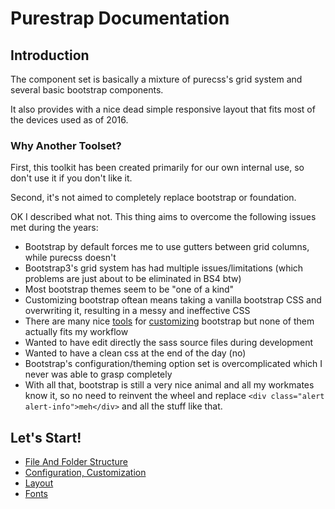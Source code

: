 # Purestrap Documentation

## Introduction

The component set is basically a mixture of purecss's grid system and several basic bootstrap components.

It also provides with a nice dead simple responsive layout that fits most of the devices used as of 2016.

### Why Another Toolset?

First, this toolkit has been created primarily for our own internal use, so don't use it if you don't like it.

Second, it's not aimed to completely replace bootstrap or foundation.

OK I described what not. This thing aims to overcome the following issues met during the years:

- Bootstrap by default forces me to use gutters between grid columns, while purecss doesn't
- Bootstrap3's grid system has had multiple issues/limitations (which problems are just about to be eliminated in BS4 btw)
- Most bootstrap themes seem to be "one of a kind"
- Customizing bootstrap oftean means taking a vanilla bootstrap CSS and overwriting it, resulting in a messy and ineffective CSS
- There are many nice [tools](http://getbootstrap.com/customize/) for [customizing](http://bootstrap-live-customizer.com/) bootstrap but none of them actually fits my workflow
- Wanted to have edit directly the sass source files during development
- Wanted to have a clean css at the end of the day (no)
- Bootstrap's configuration/theming option set is overcomplicated which I never was able to grasp completely
- With all that, bootstrap is still a very nice animal and all my workmates know it, so no need to reinvent the wheel and replace `<div class="alert alert-info">meh</div>` and all the stuff like that.

## Let's Start!

- [File And Folder Structure](folders.md)
- [Configuration, Customization](configuration.md)
- [Layout](layout.md)
- [Fonts](fonts.md)

